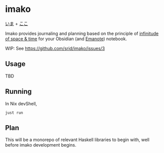 # imako

[いま](https://en.wiktionary.org/wiki/%E3%81%84%E3%81%BE) + [ここ](https://en.wiktionary.org/wiki/%E3%81%93%E3%81%93)

Imako provides journaling and planning based on the principle of [infinitude of space & time](https://srid.ca/this-moment) for your Obsidian (and [Emanote](https://emanote.srid.ca/)) notebook.

WIP: See https://github.com/srid/imako/issues/3

## Usage

TBD

## Running

In Nix devShell,

```
just run
```

## Plan

This will be a monorepo of relevant Haskell libraries to begin with, well before imako development begins.
